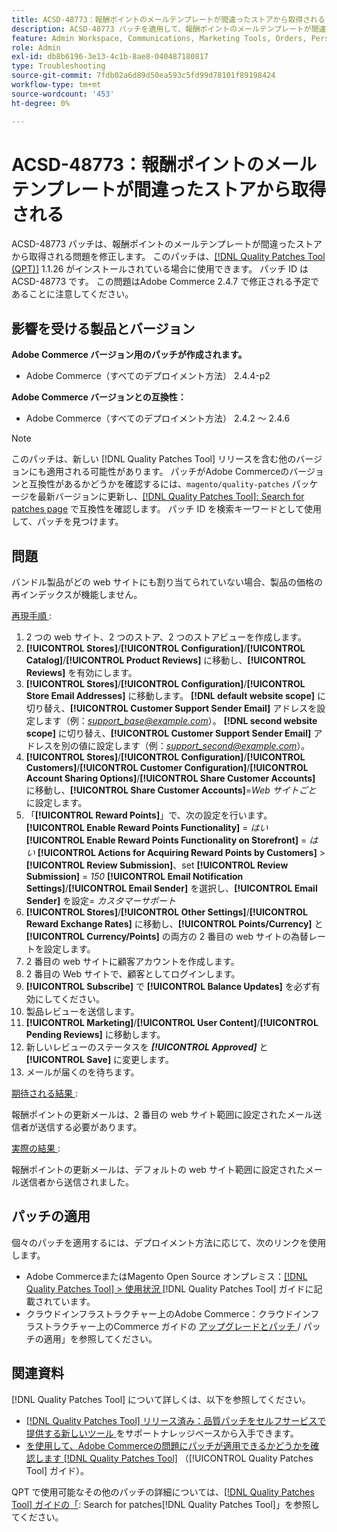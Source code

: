 ```yaml
---
title: ACSD-48773：報酬ポイントのメールテンプレートが間違ったストアから取得される
description: ACSD-48773 パッチを適用して、報酬ポイントのメールテンプレートが間違ったストアから取得されるAdobe Commerceの問題を修正してください。
feature: Admin Workspace, Communications, Marketing Tools, Orders, Personalization, Rewards
role: Admin
exl-id: db8b6196-3e13-4c1b-8ae8-040487180817
type: Troubleshooting
source-git-commit: 7fdb02a6d89d50ea593c5fd99d78101f89198424
workflow-type: tm+mt
source-wordcount: '453'
ht-degree: 0%

---
```


# ACSD-48773：報酬ポイントのメールテンプレートが間違ったストアから取得される

ACSD-48773 パッチは、報酬ポイントのメールテンプレートが間違ったストアから取得される問題を修正します。 このパッチは、[[!DNL Quality Patches Tool (QPT)]](https://experienceleague.adobe.com/ja/docs/commerce-operations/tools/quality-patches-tool/quality-patches-tool-to-self-serve-quality-patches) 1.1.26 がインストールされている場合に使用できます。 パッチ ID は ACSD-48773 です。 この問題はAdobe Commerce 2.4.7 で修正される予定であることに注意してください。

## 影響を受ける製品とバージョン

**Adobe Commerce バージョン用のパッチが作成されます。**

* Adobe Commerce（すべてのデプロイメント方法） 2.4.4-p2

**Adobe Commerce バージョンとの互換性：**

* Adobe Commerce（すべてのデプロイメント方法） 2.4.2 ～ 2.4.6

>[!NOTE]
>
>このパッチは、新しい [!DNL Quality Patches Tool] リリースを含む他のバージョンにも適用される可能性があります。 パッチがAdobe Commerceのバージョンと互換性があるかどうかを確認するには、`magento/quality-patches` パッケージを最新バージョンに更新し、[[!DNL Quality Patches Tool]: Search for patches page](https://experienceleague.adobe.com/tools/commerce-quality-patches/index.html?lang=ja) で互換性を確認します。 パッチ ID を検索キーワードとして使用して、パッチを見つけます。

## 問題

バンドル製品がどの web サイトにも割り当てられていない場合、製品の価格の再インデックスが機能しません。

<u> 再現手順 </u>:

1. 2 つの web サイト、2 つのストア、2 つのストアビューを作成します。
1. **[!UICONTROL Stores]**/**[!UICONTROL Configuration]**/**[!UICONTROL Catalog]**/**[!UICONTROL Product Reviews]** に移動し、**[!UICONTROL Reviews]** を有効にします。
1. **[!UICONTROL Stores]**/**[!UICONTROL Configuration]**/**[!UICONTROL Store Email Addresses]** に移動します。
**[!DNL default website scope]** に切り替え、**[!UICONTROL Customer Support Sender Email]** アドレスを設定します（例：*support_base@example.com*）。
**[!DNL second website scope]** に切り替え、**[!UICONTROL Customer Support Sender Email]** アドレスを別の値に設定します（例：*support_second@example.com*）。
1. **[!UICONTROL Stores]**/**[!UICONTROL Configuration]**/**[!UICONTROL Customers]**/**[!UICONTROL Customer Configuration]**/**[!UICONTROL Account Sharing Options]**/**[!UICONTROL Share Customer Accounts]** に移動し、**[!UICONTROL Share Customer Accounts]**=*Web サイトごと* に設定します。
1. 「**[!UICONTROL Reward Points]**」で、次の設定を行います。
   **[!UICONTROL Enable Reward Points Functionality]** = *はい*
   **[!UICONTROL Enable Reward Points Functionality on Storefront]** = *はい*
   **[!UICONTROL Actions for Acquiring Reward Points by Customers]** > **[!UICONTROL Review Submission]**、set **[!UICONTROL Review Submission]** = *150*
   **[!UICONTROL Email Notification Settings]**/**[!UICONTROL Email Sender]** を選択し、**[!UICONTROL Email Sender]** を設定= *カスタマーサポート*
1. **[!UICONTROL Stores]**/**[!UICONTROL Other Settings]**/**[!UICONTROL Reward Exchange Rates]** に移動し、**[!UICONTROL Points/Currency]** と **[!UICONTROL Currency/Points]** の両方の 2 番目の web サイトの為替レートを設定します。
1. 2 番目の web サイトに顧客アカウントを作成します。
1. 2 番目の Web サイトで、顧客としてログインします。
1. **[!UICONTROL Subscribe]** で **[!UICONTROL Balance Updates]** を必ず有効にしてください。
1. 製品レビューを送信します。
1. **[!UICONTROL Marketing]**/**[!UICONTROL User Content]**/**[!UICONTROL Pending Reviews]** に移動します。
1. 新しいレビューのステータスを ***[!UICONTROL Approved]*** と **[!UICONTROL Save]** に変更します。
1. メールが届くのを待ちます。

<u> 期待される結果 </u>:

報酬ポイントの更新メールは、2 番目の web サイト範囲に設定されたメール送信者が送信する必要があります。

<u> 実際の結果 </u>:

報酬ポイントの更新メールは、デフォルトの web サイト範囲に設定されたメール送信者から送信されました。

## パッチの適用

個々のパッチを適用するには、デプロイメント方法に応じて、次のリンクを使用します。

* Adobe CommerceまたはMagento Open Source オンプレミス：[[!DNL Quality Patches Tool] > 使用状況 ](/help/tools/quality-patches-tool/usage.md) [!DNL Quality Patches Tool] ガイドに記載されています。
* クラウドインフラストラクチャー上のAdobe Commerce：クラウドインフラストラクチャー上のCommerce ガイドの [ アップグレードとパッチ ](https://experienceleague.adobe.com/docs/commerce-cloud-service/user-guide/develop/upgrade/apply-patches.html?lang=ja)/ パッチの適用」を参照してください。

## 関連資料

[!DNL Quality Patches Tool] について詳しくは、以下を参照してください。

* [[!DNL Quality Patches Tool]  リリース済み：品質パッチをセルフサービスで提供する新しいツール ](https://experienceleague.adobe.com/ja/docs/commerce-operations/tools/quality-patches-tool/quality-patches-tool-to-self-serve-quality-patches) をサポートナレッジベースから入手できます。
* [ を使用して、Adobe Commerceの問題にパッチが適用できるかどうかを確認します  [!DNL Quality Patches Tool]](/help/tools/quality-patches-tool/patches-available-in-qpt/check-patch-for-magento-issue-with-magento-quality-patches.md) （[!UICONTROL Quality Patches Tool] ガイド）。


QPT で使用可能なその他のパッチの詳細については、[[!DNL Quality Patches Tool] ガイドの「](https://experienceleague.adobe.com/tools/commerce-quality-patches/index.html?lang=ja): Search for patches[!DNL Quality Patches Tool]」を参照してください。
